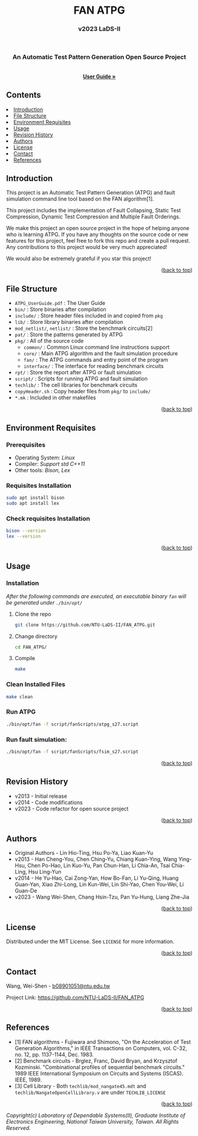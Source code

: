 
<a name="readme-top"></a>

<div align="center">
  <h1 align="center"><b>FAN ATPG</b></h1>
  <h3 align="center">v2023 LaDS-II</h3>
  </br>
  <h3><strong>An Automatic Test Pattern Generation Open Source Project</strong></h3>
  <p align="center">
    <a href="https://github.com/NTU-LaDS-II/FAN_ATPG/blob/main/ATPG_UserGuide_20230108.pdf"><br />
    <strong>User Guide »</strong></a>
  </p>
</div>

## Contents

<li>
  <a href="#introduction">Introduction</a>
</li>
<li>
  <a href="#file-structure">File Structure</a>
</li>
<li><a href="#environment-requisites">Environment Requisites</a></li>
<li><a href="#usage">Usage</a></li>
<li><a href="#revision-history">Revision History</a></li>
<li><a href="#authors">Authors</a></li>
<li><a href="#license">License</a></li>
<li><a href="#contact">Contact</a></li>
<li><a href="#references">References</a></li>

## Introduction

This project is an Automatic Test Pattern Generation (ATPG) and fault simulation command line tool based on the FAN algorithm[1].

This project includes the implementation of Fault Collapsing, Static Test Compression, Dynamic Test Compression and Multiple Fault Orderings.

We make this project an open source project in the hope of helping anyone who is learning ATPG. If you have any thoughts on the source code or new features for this project, feel free to fork this repo and create a pull request. Any contributions to this project would be very much appreciated!

We would also be extremely grateful if you star this project!

<p align="right">(<a href="#readme-top">back to top</a>)</p>

## File Structure

- `ATPG_UserGuide.pdf` : The User Guide
- `bin/` : Store binaries after compilation
- `include/` : Store header files included in and copied from `pkg` 
- `lib/` : Store library binaries after compilation
- `mod_netlist/`, `netlist/` : Store the benchmark circuits[2]
- `pat/` : Store the patterns generated by ATPG
- `pkg/` : All of the source code
  - `common/` : Common Linux command line instructions support
  - `core/` : Main ATPG algorithm and the fault simulation procedure 
  - `fan/` : The ATPG commands and entry point of the program
  - `interface/` : The interface for reading benchmark circuits 
- `rpt/` : Store the report after ATPG or fault simulation 
- `script/` : Scripts for running ATPG and fault simulation 
- `techlib/` : The cell libraries for benchmark circuits
- `copyHeader.sh` : Copy header files from `pkg/` to `include/`
- `*.mk` : Included in other makefiles

<p align="right">(<a href="#readme-top">back to top</a>)</p>


## Environment Requisites

### Prerequisites
* Operating System: _Linux_
* Compiler: _Support std C++11_
* Other tools: _Bison, Lex_

### Requisites Installation
```sh
sudo apt install bison
sudo apt install lex
```
### Check requisites Installation
```sh
bison --version
lex --version
```
<p align="right">(<a href="#readme-top">back to top</a>)</p>

## Usage

### Installation
_After the following commands are executed, an executable binary `fan` will be generated under `./bin/opt/`_
1. Clone the repo
    ```sh
    git clone https://github.com/NTU-LaDS-II/FAN_ATPG.git
    ```
2. Change directory
    ```sh
    cd FAN_ATPG/
    ```
3. Compile
    ```sh
    make
    ```

### Clean Installed Files
```sh
make clean
```

### Run ATPG
```sh
./bin/opt/fan -f script/fanScripts/atpg_s27.script
```

### Run fault simulation:
```sh
./bin/opt/fan -f script/fanScripts/fsim_s27.script
```

<p align="right">(<a href="#readme-top">back to top</a>)</p>


## Revision History

* v2013 - Initial release
* v2014 - Code modifications
* v2023 - Code refactor for open source project

<p align="right">(<a href="#readme-top">back to top</a>)</p>


## Authors

* Original Authors - Lin Hio-Ting, Hsu Po-Ya, Liao Kuan-Yu 
* v2013 - Han Cheng-You, Chen Ching-Yu, Chiang Kuan-Ying, Wang Ying-Hsu, Chen Po-Hao, Lin Kuo-Yu, Pan Chun-Han, Li Chia-An, Tsai Chia-Ling, Hsu Ling-Yun
* v2014 - He Yu-Hao, Cai Zong-Yan, How Bo-Fan, Li Yu-Qing, Huang Guan-Yan, Xiao Zhi-Long, Lin Kun-Wei, Lin Shi-Yao, Chen You-Wei, Li Guan-De
* v2023 - Wang Wei-Shen, Chang Hsin-Tzu, Pan Yu-Hung, Liang Zhe-Jia

<p align="right">(<a href="#readme-top">back to top</a>)</p>

## License
Distributed under the MIT License. See `LICENSE` for more information.

<p align="right">(<a href="#readme-top">back to top</a>)</p>

## Contact
Wang, Wei-Shen - b08901051@ntu.edu.tw

Project Link:
https://github.com/NTU-LaDS-II/FAN_ATPG

<p align="right">(<a href="#readme-top">back to top</a>)</p>

## References

* [1] FAN algorithms - Fujiwara and Shimono, "On the Acceleration of Test Generation Algorithms," in IEEE Transactions on Computers, vol. C-32, no. 12, pp. 1137-1144, Dec. 1983.
* [2] Benchmark circuits - Brglez, Franc, David Bryan, and Krzysztof Kozminski. "Combinational profiles of sequential benchmark circuits." 1989 IEEE International Symposium on Circuits and Systems (ISCAS). IEEE, 1989.
* [3] Cell Library - Both `techlib/mod_nangate45.mdt` and `techlib/NangateOpenCellLibrary.v` are under `TECHLIB_LICENSE`

<p align="right">(<a href="#readme-top">back to top</a>)</p>

*Copyright(c) Laboratory of Dependable Systems(II), Graduate Institute of Electronics Engineering,  National Taiwan University, Taiwan. All Rights Reserved.*